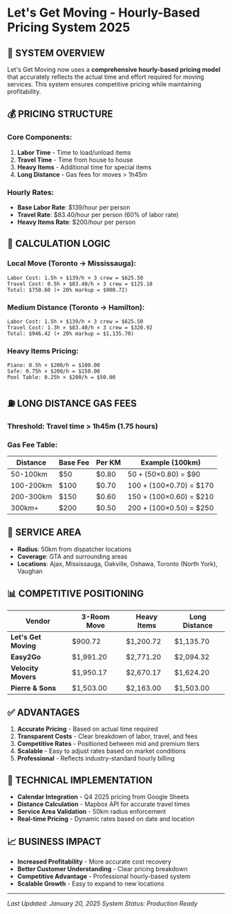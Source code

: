 # Let's Get Moving - Hourly-Based Pricing System 2025

## 🎯 **SYSTEM OVERVIEW**

Let's Get Moving now uses a **comprehensive hourly-based pricing model** that accurately reflects the actual time and effort required for moving services. This system ensures competitive pricing while maintaining profitability.

## 💰 **PRICING STRUCTURE**

### **Core Components:**
1. **Labor Time** - Time to load/unload items
2. **Travel Time** - Time from house to house
3. **Heavy Items** - Additional time for special items
4. **Long Distance** - Gas fees for moves > 1h45m

### **Hourly Rates:**
- **Base Labor Rate**: $139/hour per person
- **Travel Rate**: $83.40/hour per person (60% of labor rate)
- **Heavy Items Rate**: $200/hour per person

## 🧮 **CALCULATION LOGIC**

### **Local Move (Toronto → Mississauga):**
```
Labor Cost: 1.5h × $139/h × 3 crew = $625.50
Travel Cost: 0.5h × $83.40/h × 3 crew = $125.10
Total: $750.60 (+ 20% markup = $900.72)
```

### **Medium Distance (Toronto → Hamilton):**
```
Labor Cost: 1.5h × $139/h × 3 crew = $625.50
Travel Cost: 1.3h × $83.40/h × 3 crew = $320.92
Total: $946.42 (+ 20% markup = $1,135.70)
```

### **Heavy Items Pricing:**
```
Piano: 0.5h × $200/h = $100.00
Safe: 0.75h × $200/h = $150.00
Pool Table: 0.25h × $200/h = $50.00
```

## ⛽ **LONG DISTANCE GAS FEES**

### **Threshold:** Travel time > 1h45m (1.75 hours)

### **Gas Fee Table:**
| Distance | Base Fee | Per KM | Example (100km) |
|----------|----------|--------|-----------------|
| 50-100km | $50 | $0.80 | $50 + (50×$0.80) = $90 |
| 100-200km | $100 | $0.70 | $100 + (100×$0.70) = $170 |
| 200-300km | $150 | $0.60 | $150 + (100×$0.60) = $210 |
| 300km+ | $200 | $0.50 | $200 + (100×$0.50) = $250 |

## 🎯 **SERVICE AREA**

- **Radius**: 50km from dispatcher locations
- **Coverage**: GTA and surrounding areas
- **Locations**: Ajax, Mississauga, Oakville, Oshawa, Toronto (North York), Vaughan

## 📊 **COMPETITIVE POSITIONING**

| Vendor | 3-Room Move | Heavy Items | Long Distance |
|--------|-------------|-------------|---------------|
| **Let's Get Moving** | $900.72 | $1,200.72 | $1,135.70 |
| **Easy2Go** | $1,991.20 | $2,771.20 | $2,094.32 |
| **Velocity Movers** | $1,950.17 | $2,670.17 | $1,624.20 |
| **Pierre & Sons** | $1,503.00 | $2,163.00 | $1,503.00 |

## ✅ **ADVANTAGES**

1. **Accurate Pricing** - Based on actual time required
2. **Transparent Costs** - Clear breakdown of labor, travel, and fees
3. **Competitive Rates** - Positioned between mid and premium tiers
4. **Scalable** - Easy to adjust rates based on market conditions
5. **Professional** - Reflects industry-standard hourly billing

## 🔧 **TECHNICAL IMPLEMENTATION**

- **Calendar Integration** - Q4 2025 pricing from Google Sheets
- **Distance Calculation** - Mapbox API for accurate travel times
- **Service Area Validation** - 50km radius enforcement
- **Real-time Pricing** - Dynamic rates based on date and location

## 📈 **BUSINESS IMPACT**

- **Increased Profitability** - More accurate cost recovery
- **Better Customer Understanding** - Clear pricing breakdown
- **Competitive Advantage** - Professional hourly-based system
- **Scalable Growth** - Easy to expand to new locations

---

*Last Updated: January 20, 2025*
*System Status: Production Ready*
